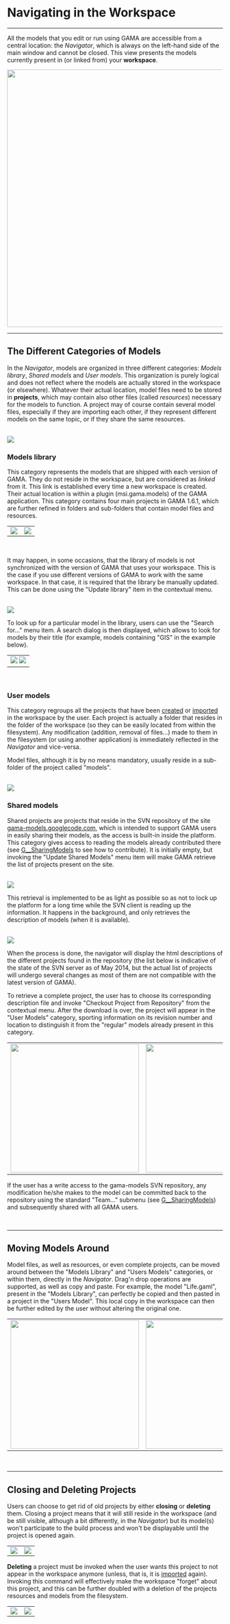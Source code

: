 # Navigating in the Workspace

---


All the models that you edit or run using GAMA are accessible from a central location: the _Navigator_, which is always on the left-hand side of the main window and cannot be closed. This view presents the models currently present in (or linked from) your **workspace**.
<br />

<img width='600' src='images/model_navigator/navigator_first.png' />
<br />

---

## The Different Categories of Models

In the _Navigator_, models are organized in three different categories: _Models library_, _Shared models_ and _User models_. This organization is purely logical and does not reflect where the models are actually stored in the workspace (or elsewhere). Whatever their actual location, model files need to be stored in **projects**, which may contain also other files (called _resources_) necessary for the models to function. A project may of course contain several model files, especially if they are importing each other, if they represent different models on the same topic, or if they share the same resources.

<br /> <img src='images/model_navigator/navigator_3_categories.png' /> <br />

### Models library

This category represents the models that are shipped with each version of GAMA. They do not reside in the workspace, but are considered as _linked_ from it. This link is established every time a new workspace is created. Their actual location is within a plugin (msi.gama.models) of the GAMA application. This category contains four main projects in GAMA 1.6.1, which are further refined in folders and sub-folders that contain model files and resources.

<table>
<tr> <td><img src='images/model_navigator/navigator_library_fully_expanded.png' /> </td>
<td><img src='images/model_navigator/navigator_library_2_folders_expanded.png' /> </td></tr>
</table>
<br />

It may happen, in some occasions, that the library of models is not synchronized with the version of GAMA that uses your workspace. This is the case if you use different versions of GAMA to work with the same workspace. In that case, it is required that the library be manually updated. This can be done using the "Update library" item in the contextual menu.

<br />
<img src='images/model_navigator/navigator_update_library.png' />
<br />

To look up for a particular model in the library, users can use the "Search for…" menu item. A search dialog is then displayed, which allows to look for models by their title (for example, models containing "GIS" in the example below).

<table>
<tr> <td>
<img src='images/model_navigator/navigator_menu_search.png' />
<img src='images/model_navigator/navigator_dialog_search.png' /></td></tr></table>
<br />

### User models

This category regroups all the projects that have been [created](G__GamlEditor) or [imported](G__ImportingModels) in the workspace by the user. Each project is actually a folder that resides in the folder of the workspace (so they can be easily located from within the filesystem). Any modification (addition, removal of files…) made to them in the filesystem (or using another application) is immediately reflected in the _Navigator_ and vice-versa.

Model files, although it is by no means mandatory, usually reside in a sub-folder of the project called "models".

<br /> <img src='images/model_navigator/navigator_user_expanded.png' /> <br />

### Shared models

Shared projects are projects that reside in the SVN repository of the site [gama-models.googlecode.com](https://gama-models.googlecode.com), which is intended to support GAMA users in easily sharing their models, as the access is built-in inside the platform. This category gives access to reading the models already contributed there (see [G\_\_SharingModels](G__SharingModels) to see how to contribute). It is initially empty, but invoking the "Update Shared Models" menu item will make GAMA retrieve the list of projects present on the site.

<br />
<img src='images/model_navigator/navigator_menu_update_shared.png' />
<br />

This retrieval is implemented to be as light as possible so as not to lock up the platform for a long time while the SVN client is reading up the information. It happens in the background, and only retrieves the description of models (when it is available).

<br />
<img src='images/model_navigator/navigator_updated_shared_background.png' />
<br />

When the process is done, the navigator will display the html descriptions of the different projects found in the repository (the list below is indicative of the state of the SVN server as of May 2014, but the actual list of projects will undergo several changes as most of them are not compatible with the latest version of GAMA).

To retrieve a complete project, the user has to choose its corresponding description file and invoke "Checkout Project from Repository" from the contextual menu. After the download is over, the project will appear in the "User Models" category, sporting information on its revision number and location to distinguish it from the "regular" models already present in this category.

<table>
<tr> <td><img width='300' src='images/model_navigator/navigator_shared_expanded.png' /> </td>
<td><img width='300' src='images/model_navigator/navigator_menu_checkout.png' /> </td>
<td><img width='300' src='images/model_navigator/navigator_shared_project_imported.png' /> </td></tr>
</table>

If the user has a write access to the gama-models SVN repository, any modification he/she makes to the model can be committed back to the repository using the standard "Team…" submenu (see [G\_\_SharingModels](G__SharingModels)) and subsequently shared with all GAMA users.

<br />

---

## Moving Models Around
Model files, as well as resources, or even complete projects, can be moved around between the "Models Library" and "Users Models" categories, or within them, directly in the _Navigator_. Drag'n drop operations are supported, as well as copy and paste. For example, the model "Life.gaml", present in the "Models Library", can perfectly be copied and then pasted in a project in the "Users Model". This local copy in the workspace can then be further edited by the user without altering the original one.

<table>
<tr> <td><img width='300' src='images/model_navigator/navigator_menu_copy.png' /> </td>
<td><img width='300' src='images/model_navigator/navigator_menu_paste.png' /> </td>
<td><img width='300' src='images/model_navigator/navigator_paste_result.png' /> </td></tr>
</table>

<br />

---

## Closing and Deleting Projects
Users can choose to get rid of old projects by either **closing** or **deleting** them. Closing a project means that it will still reside in the workspace (and be still visible, although a bit differently, in the _Navigator_) but its model(s) won't participate to the build process and won't be displayable until the project is opened again.

<table>
<tr> <td><img src='images/model_navigator/navigator_menu_close.png' /> </td>
<td><img src='images/model_navigator/navigator_close_result.png' /> </td></tr>
</table>

**Deleting** a project must be invoked when the user wants this project to not appear in the workspace anymore (unless, that is, it is [imported](G__ImportingModels) again). Invoking this command will effectively make the workspace "forget" about this project, and this can be further doubled with a deletion of the projects resources and models from the filesystem.

<table>
<tr> <td><img src='images/model_navigator/navigator_menu_delete.png' /> </td>
<td><img src='images/model_navigator/navigator_delete_dialog.png' /> </td></tr>
</table>